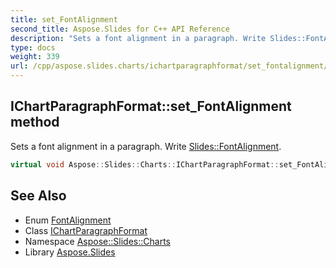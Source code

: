 ```yaml
---
title: set_FontAlignment
second_title: Aspose.Slides for C++ API Reference
description: "Sets a font alignment in a paragraph. Write Slides::FontAlignment."
type: docs
weight: 339
url: /cpp/aspose.slides.charts/ichartparagraphformat/set_fontalignment/
---
```

## IChartParagraphFormat::set_FontAlignment method


Sets a font alignment in a paragraph. Write [Slides::FontAlignment](../../../aspose.slides/fontalignment/).

```cpp
virtual void Aspose::Slides::Charts::IChartParagraphFormat::set_FontAlignment(Aspose::Slides::FontAlignment value)=0
```

## See Also

* Enum [FontAlignment](../../../aspose.slides/fontalignment/)
* Class [IChartParagraphFormat](../)
* Namespace [Aspose::Slides::Charts](../../)
* Library [Aspose.Slides](../../../)
